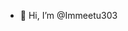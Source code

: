 - 👋 Hi, I’m @Immeetu303

<!---
Immeetu303/Immeetu303 is a ✨ special ✨ repository because its `README.md` (this file) appears on your GitHub profile.
You can click the Preview link to take a look at your changes.
--->
